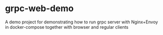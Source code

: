 # grpc-web-demo
A demo project for demonstrating how to run grpc server with Nginx+Envoy in docker-compose together with browser and regular clients
